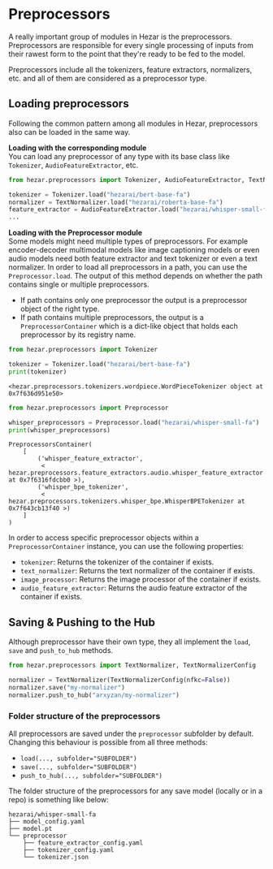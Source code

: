 # Preprocessors
A really important group of modules in Hezar is the preprocessors. Preprocessors are responsible for every single
processing of inputs from their rawest form to the point that they're ready to be fed to the model.

Preprocessors include all the tokenizers, feature extractors, normalizers, etc. and all of them are considered as a
preprocessor type.

## Loading preprocessors
Following the common pattern among all modules in Hezar, preprocessors also can be loaded in the same way.

**Loading with the corresponding module**<br>
You can load any preprocessor of any type with its base class like `Tokenizer`, `AudioFeatureExtractor`, etc.
```python
from hezar.preprocessors import Tokenizer, AudioFeatureExtractor, TextNormalizer

tokenizer = Tokenizer.load("hezarai/bert-base-fa")
normalizer = TextNormalizer.load("hezarai/roberta-base-fa")
feature_extractor = AudioFeatureExtractor.load("hezarai/whisper-small-fa")
...
```
**Loading with the Preprocessor module**<br>
Some models might need multiple types of preprocessors. For example encoder-decoder multimodal models like image captioning models
or even audio models need both feature extractor and text tokenizer or even a text normalizer. In order to load all
preprocessors in a path, you can use the `Preprocessor.load`. The output of this method depends on whether the path
contains single or multiple preprocessors.
- If path contains only one preprocessor the output is a preprocessor object of the right type.
- If path contains multiple preprocessors, the output is a `PreprocessorContainer` which is a dict-like object that holds
each preprocessor by its registry name.
```python
from hezar.preprocessors import Tokenizer

tokenizer = Tokenizer.load("hezarai/bert-base-fa")
print(tokenizer)
```
```
<hezar.preprocessors.tokenizers.wordpiece.WordPieceTokenizer object at 0x7f636d951e50>
```

```python
from hezar.preprocessors import Preprocessor

whisper_preprocessors = Preprocessor.load("hezarai/whisper-small-fa")
print(whisper_preprocessors)
```
```
PreprocessorsContainer(
    [
        ('whisper_feature_extractor',
         < hezar.preprocessors.feature_extractors.audio.whisper_feature_extractor.WhisperFeatureExtractor at 0x7f6316fdcbb0 >),
        ('whisper_bpe_tokenizer',
         < hezar.preprocessors.tokenizers.whisper_bpe.WhisperBPETokenizer at 0x7f643cb13f40 >)
    ]
)
```
In order to access specific preprocessor objects within a `PreprocessorContainer` instance, you can use the following
properties:
- `tokenizer`: Returns the tokenizer of the container if exists.
- `text_normalizer`: Returns the text normalizer of the container if exists.
- `image_processor`: Returns the image processor of the container if exists.
- `audio_feature_extractor`: Returns the audio feature extractor of the container if exists.

## Saving & Pushing to the Hub
Although preprocessor have their own type, they all implement the `load`, `save` and `push_to_hub` methods.
```python
from hezar.preprocessors import TextNormalizer, TextNormalizerConfig

normalizer = TextNormalizer(TextNormalizerConfig(nfkc=False))
normalizer.save("my-normalizer")
normalizer.push_to_hub("arxyzan/my-normalizer")
```
### Folder structure of the preprocessors
All preprocessors are saved under the `preprocessor` subfolder by default. Changing this behaviour is possible from all
three methods:
- `load(..., subfolder="SUBFOLDER")`
- `save(..., subfolder="SUBFOLDER")`
- `push_to_hub(..., subfolder="SUBFOLDER")`

The folder structure of the preprocessors for any save model (locally or in a repo) is something like below:
```
hezarai/whisper-small-fa
├── model_config.yaml
├── model.pt
└── preprocessor
    ├── feature_extractor_config.yaml
    ├── tokenizer_config.yaml
    └── tokenizer.json

```
